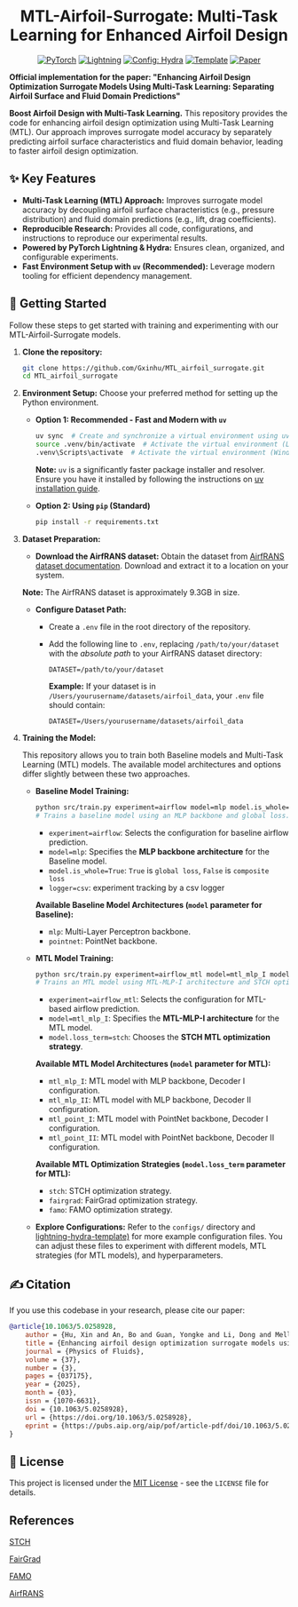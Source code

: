 <div align="center">

# MTL-Airfoil-Surrogate: Multi-Task Learning for Enhanced Airfoil Design

[![PyTorch](https://img.shields.io/badge/PyTorch-ee4c2c?logo=pytorch&logoColor=white)](https://pytorch.org/get-started/locally/)
[![Lightning](https://img.shields.io/badge/-Lightning-792ee5?logo=pytorchlightning&logoColor=white)](https://pytorchlightning.ai/)
[![Config: Hydra](https://img.shields.io/badge/Config-Hydra-89b8cd)](https://hydra.cc/)
[![Template](https://img.shields.io/badge/-Lightning--Hydra--Template-017F2F?style=flat&logo=github&labelColor=gray)](https://github.com/ashleve/lightning-hydra-template)
[![Paper](https://img.shields.io/badge/Paper-POF-blue)](https://doi.org/10.1063/5.0258928)


</div>

**Official implementation for the paper: "Enhancing Airfoil Design Optimization Surrogate Models Using Multi-Task Learning: Separating Airfoil Surface and Fluid Domain Predictions"**

**Boost Airfoil Design with Multi-Task Learning.** This repository provides the code for enhancing airfoil design optimization using Multi-Task Learning (MTL). Our approach improves surrogate model accuracy by separately predicting airfoil surface characteristics and fluid domain behavior, leading to faster airfoil design optimization.

## ✨ Key Features

* **Multi-Task Learning (MTL) Approach:** Improves surrogate model accuracy by decoupling airfoil surface characteristics (e.g., pressure distribution) and fluid domain predictions (e.g., lift, drag coefficients).
* **Reproducible Research:** Provides all code, configurations, and instructions to reproduce our experimental results.
* **Powered by PyTorch Lightning & Hydra:** Ensures clean, organized, and configurable experiments.
* **Fast Environment Setup with `uv` (Recommended):** Leverage modern tooling for efficient dependency management.

## 🚀 Getting Started

Follow these steps to get started with training and experimenting with our MTL-Airfoil-Surrogate models.

1. **Clone the repository:**

   ```bash
   git clone https://github.com/Gxinhu/MTL_airfoil_surrogate.git
   cd MTL_airfoil_surrogate
   ```

2. **Environment Setup:** Choose your preferred method for setting up the Python environment.

   * **Option 1: Recommended - Fast and Modern with `uv`**

     ```bash
     uv sync  # Create and synchronize a virtual environment using uv
     source .venv/bin/activate  # Activate the virtual environment (Linux/macOS)
     .venv\Scripts\activate  # Activate the virtual environment (Windows)
     ```

     **Note:** `uv` is a significantly faster package installer and resolver. Ensure you have it installed by following the instructions on [uv installation guide](https://astral.sh/uv).

   * **Option 2: Using `pip` (Standard)**

     ```bash
     pip install -r requirements.txt
     ```

3. **Dataset Preparation:**

   * **Download the AirfRANS dataset:** Obtain the dataset from [AirfRANS dataset documentation](https://airfrans.readthedocs.io/en/latest/notes/dataset.html). Download and extract it to a location on your system.

   **Note:** The AirfRANS dataset is approximately 9.3GB in size.

   * **Configure Dataset Path:**
     * Create a `.env` file in the root directory of the repository.
     * Add the following line to `.env`, replacing `/path/to/your/dataset` with the *absolute path* to your AirfRANS dataset directory:

       ```env
       DATASET=/path/to/your/dataset
       ```

       **Example:** If your dataset is in `/Users/yourusername/datasets/airfoil_data`, your `.env` file should contain:

       ```env
       DATASET=/Users/yourusername/datasets/airfoil_data
       ```

4. **Training the Model:**

   This repository allows you to train both Baseline models and Multi-Task Learning (MTL) models.  The available model architectures and options differ slightly between these two approaches.

   * **Baseline Model Training:**

     ```bash
     python src/train.py experiment=airflow model=mlp model.is_whole=True logger=csv
     # Trains a baseline model using an MLP backbone and global loss.
     ```

     * `experiment=airflow`:  Selects the configuration for baseline airflow prediction.
     * `model=mlp`:  Specifies the **MLP backbone architecture** for the Baseline model.
     * `model.is_whole=True`:  `True` is `global loss`, `False` is `composite loss`
     * `logger=csv`: experiment tracking by a csv logger

     **Available Baseline Model Architectures (`model` parameter for Baseline):**
        * `mlp`: Multi-Layer Perceptron backbone.
        * `pointnet`: PointNet backbone.

   * **MTL Model Training:**

     ```bash
     python src/train.py experiment=airflow_mtl model=mtl_mlp_I model.loss_term=stch logger=csv
     # Trains an MTL model using MTL-MLP-I architecture and STCH optimization.
     ```

     * `experiment=airflow_mtl`: Selects the configuration for MTL-based airflow prediction.
     * `model=mtl_mlp_I`:  Specifies the **MTL-MLP-I architecture** for the MTL model.
     * `model.loss_term=stch`:  Chooses the **STCH MTL optimization strategy**.

     **Available MTL Model Architectures (`model` parameter for MTL):**
        * `mtl_mlp_I`: MTL model with MLP backbone, Decoder I configuration.
        * `mtl_mlp_II`: MTL model with MLP backbone, Decoder II configuration.
        * `mtl_point_I`: MTL model with PointNet backbone, Decoder I configuration.
        * `mtl_point_II`: MTL model with PointNet backbone, Decoder II configuration.

     **Available MTL Optimization Strategies (`model.loss_term` parameter for MTL):**
        * `stch`: STCH optimization strategy.
        * `fairgrad`: FairGrad optimization strategy.
        * `famo`: FAMO optimization strategy.

   * **Explore Configurations:**  Refer to the `configs/` directory and [lightning-hydra-template)](https://github.com/ashleve/lightning-hydra-template) for more example configuration files. You can adjust these files to experiment with different models, MTL strategies (for MTL models), and hyperparameters.

## ✍️ Citation

If you use this codebase in your research, please cite our paper:

```bibtex
@article{10.1063/5.0258928,
    author = {Hu, Xin and An, Bo and Guan, Yongke and Li, Dong and Mellibovsky, Fernando and Sang, Weimin and Wang, Gang},
    title = {Enhancing airfoil design optimization surrogate models using multi-task learning: Separating airfoil surface and fluid domain predictions},
    journal = {Physics of Fluids},
    volume = {37},
    number = {3},
    pages = {037175},
    year = {2025},
    month = {03},
    issn = {1070-6631},
    doi = {10.1063/5.0258928},
    url = {https://doi.org/10.1063/5.0258928},
    eprint = {https://pubs.aip.org/aip/pof/article-pdf/doi/10.1063/5.0258928/20447266/037175\_1\_5.0258928.pdf},
}

```

## 📜 License

This project is licensed under the [MIT License](LICENSE) - see the `LICENSE` file for details.

## References

[STCH](https://github.com/Xi-L/STCH)

[FairGrad](https://github.com/OptMN-Lab/fairgrad)

[FAMO](https://github.com/Cranial-XIX/FAMO)

[AirfRANS](https://github.com/Extrality/AirfRANS)
